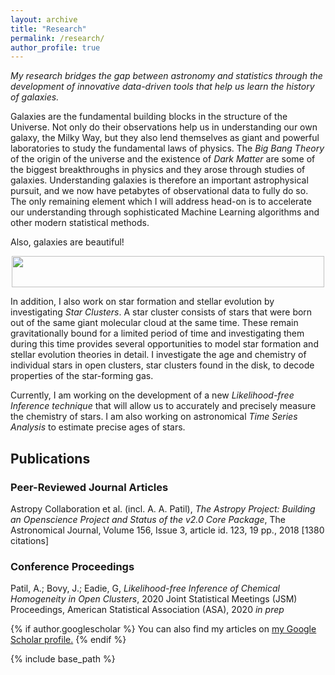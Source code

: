 ```yaml
---
layout: archive
title: "Research"
permalink: /research/
author_profile: true
---
```


*My research bridges the gap between astronomy and statistics through the development of innovative data-driven tools that help us learn the history of galaxies.*

Galaxies are the fundamental building blocks in the structure of the Universe. Not only do their observations help us in understanding our own galaxy, the Milky Way, but they also lend themselves as giant and powerful laboratories to study the fundamental laws of physics. The *Big Bang Theory* of the origin of the universe and the existence of *Dark Matter* are some of the biggest breakthroughs in physics and they arose through studies of galaxies. Understanding galaxies is therefore an important astrophysical pursuit, and we now have petabytes of observational data to fully do so.  The only remaining element which I will address head-on is to accelerate our understanding through sophisticated Machine Learning algorithms and other modern statistical methods.

Also, galaxies are beautiful!

<p align="center">
  <img width="500" height="50" src="https://aaryapatil.github.io/images/galaxy.jpg">
</p>

In addition, I also work on star formation and stellar evolution by investigating *Star Clusters*. A star cluster consists of stars that were born out of the same giant molecular cloud at the same time. These remain gravitationally bound for a limited period of time and investigating them during this time provides several opportunities to model star formation and stellar evolution theories in detail. I investigate the age and chemistry of individual stars in open clusters, star clusters found in the disk, to decode properties of the star-forming gas.

Currently, I am working on the development of a new *Likelihood-free Inference technique* that will allow us to accurately and precisely measure the chemistry of stars. I am also working on astronomical *Time Series Analysis* to estimate precise ages of stars.

Publications
------------

### Peer-Reviewed Journal Articles

Astropy Collaboration et al. (incl. A. A. Patil), *The Astropy Project: Building an Openscience Project and Status of the v2.0 Core Package*, The Astronomical Journal, Volume 156, Issue 3, article id. 123, 19 pp., 2018 [1380 citations]

### Conference Proceedings

Patil, A.; Bovy, J.; Eadie, G, *Likelihood-free Inference of Chemical Homogeneity in Open Clusters*, 2020 Joint Statistical Meetings (JSM) Proceedings, American Statistical Association (ASA), 2020 *in prep*

{% if author.googlescholar %}
  You can also find my articles on <u><a href="{{author.googlescholar}}">my Google Scholar profile</a>.</u>
{% endif %}

{% include base_path %}

